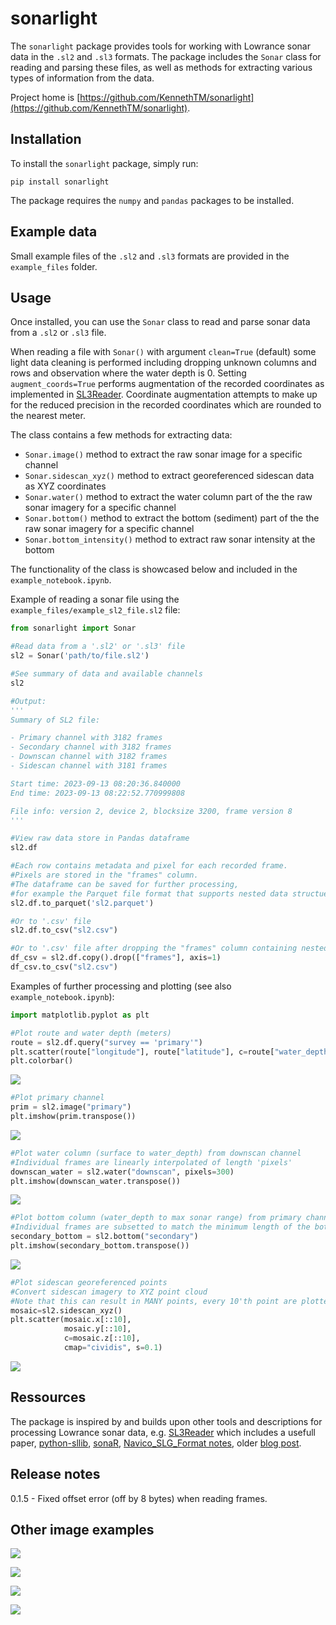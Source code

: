 # sonarlight
The `sonarlight` package provides tools for working with Lowrance sonar data in the `.sl2` and `.sl3` formats. The package includes the `Sonar` class for reading and parsing these files, as well as methods for extracting various types of information from the data. 

Project home is [https://github.com/KennethTM/sonarlight](https://github.com/KennethTM/sonarlight).

## Installation
To install the `sonarlight` package, simply run:

```
pip install sonarlight
```

The package requires the `numpy` and `pandas` packages to be installed.

## Example data
Small example files of the `.sl2` and `.sl3` formats are provided in the `example_files` folder.

## Usage
Once installed, you can use the `Sonar` class to read and parse sonar data from a `.sl2` or `.sl3` file.

When reading a file with `Sonar()` with argument `clean=True` (default) some light data cleaning is performed including dropping unknown columns and rows and observation where the water depth is 0. Setting `augment_coords=True` performs augmentation of the recorded coordinates as implemented in [SL3Reader](https://github.com/halmaia/SL3Reader). Coordinate augmentation attempts to make up for the reduced precision in the recorded coordinates which are rounded to the nearest meter.

The class contains a few methods for extracting data:

* `Sonar.image()` method to extract the raw sonar image for a specific channel
* `Sonar.sidescan_xyz()` method to extract georeferenced sidescan data as XYZ coordinates
* `Sonar.water()` method to extract the water column part of the the raw sonar imagery for a specific channel
* `Sonar.bottom()` method to extract the bottom (sediment) part of the the raw sonar imagery for a specific channel
* `Sonar.bottom_intensity()` method to extract raw sonar intensity at the bottom

The functionality of the class is showcased below and included in the `example_notebook.ipynb`.

Example of reading a sonar file using the `example_files/example_sl2_file.sl2` file:

```python
from sonarlight import Sonar

#Read data from a '.sl2' or '.sl3' file
sl2 = Sonar('path/to/file.sl2')

#See summary of data and available channels
sl2

#Output:
'''
Summary of SL2 file:

- Primary channel with 3182 frames
- Secondary channel with 3182 frames
- Downscan channel with 3182 frames
- Sidescan channel with 3181 frames

Start time: 2023-09-13 08:20:36.840000
End time: 2023-09-13 08:22:52.770999808

File info: version 2, device 2, blocksize 3200, frame version 8
'''

#View raw data store in Pandas dataframe
sl2.df

#Each row contains metadata and pixel for each recorded frame.
#Pixels are stored in the "frames" column.
#The dataframe can be saved for further processing, 
#for example the Parquet file format that supports nested data structues.
sl2.df.to_parquet('sl2.parquet')

#Or to '.csv' file
sl2.df.to_csv("sl2.csv")

#Or to '.csv' file after dropping the "frames" column containing nested arrays
df_csv = sl2.df.copy().drop(["frames"], axis=1)
df_csv.to_csv("sl2.csv")
```

Examples of further processing and plotting (see also `example_notebook.ipynb`):

```python
import matplotlib.pyplot as plt

#Plot route and water depth (meters)
route = sl2.df.query("survey == 'primary'")
plt.scatter(route["longitude"], route["latitude"], c=route["water_depth"], s = 3)
plt.colorbar()
```

![](https://github.com/KennethTM/sonarlight/blob/main/images/example_notebook_route.png)

```python
#Plot primary channel
prim = sl2.image("primary")
plt.imshow(prim.transpose())
```

![](https://github.com/KennethTM/sonarlight/blob/main/images/example_notebook_image.png)

```python
#Plot water column (surface to water_depth) from downscan channel
#Individual frames are linearly interpolated of length 'pixels'
downscan_water = sl2.water("downscan", pixels=300)
plt.imshow(downscan_water.transpose())
```

![](https://github.com/KennethTM/sonarlight/blob/main/images/example_notebook_water.png)

```python
#Plot bottom column (water_depth to max sonar range) from primary channel
#Individual frames are subsetted to match the minimum length of the bottom frames
secondary_bottom = sl2.bottom("secondary")
plt.imshow(secondary_bottom.transpose())
```

![](https://github.com/KennethTM/sonarlight/blob/main/images/example_notebook_bottom.png)

```python
#Plot sidescan georeferenced points
#Convert sidescan imagery to XYZ point cloud
#Note that this can result in MANY points, every 10'th point are plotted here
mosaic=sl2.sidescan_xyz()
plt.scatter(mosaic.x[::10], 
            mosaic.y[::10], 
            c=mosaic.z[::10], 
            cmap="cividis", s=0.1)
```

![](https://github.com/KennethTM/sonarlight/blob/main/images/example_notebook_xyz.png)

## Ressources
The package is inspired by and builds upon other tools and descriptions for processing Lowrance sonar data, e.g. [SL3Reader](https://github.com/halmaia/SL3Reader) which includes a usefull paper, [python-sllib](https://github.com/opensounder/python-sllib), [sonaR](https://github.com/KennethTM/sonaR), [Navico_SLG_Format notes](https://www.memotech.franken.de/FileFormats/Navico_SLG_Format.pdf), older [blog post](https://www.datainwater.com/post/sonar_numpy/).

## Release notes

0.1.5 - Fixed offset error (off by 8 bytes) when reading frames.

## Other image examples

![](https://github.com/KennethTM/sonarlight/blob/main/images/primary_void.png)

![](https://github.com/KennethTM/sonarlight/blob/main/images/primary_plants.png)

![](https://github.com/KennethTM/sonarlight/blob/main/images/sidescan.png)

![](https://github.com/KennethTM/sonarlight/blob/main/images/route_cluster.png)
